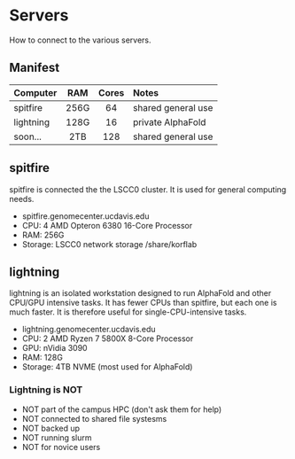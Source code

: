 Servers
=======

How to connect to the various servers.


Manifest
--------

| Computer  | RAM  | Cores | Notes
|:----------|:----:|:-----:|:-------------------
| spitfire  | 256G |   64  | shared general use
| lightning | 128G |   16  | private AlphaFold
| soon...   | 2TB  |  128  | shared general use


spitfire
--------

spitfire is connected the the LSCC0 cluster. It is used for general computing
needs.

+ spitfire.genomecenter.ucdavis.edu
+ CPU: 4 AMD Opteron 6380 16-Core Processor
+ RAM: 256G
+ Storage: LSCC0 network storage /share/korflab


lightning
---------

lightning is an isolated workstation designed to run AlphaFold and other
CPU/GPU intensive tasks. It has fewer CPUs than spitfire, but each one is much
faster. It is therefore useful for single-CPU-intensive tasks.

+ lightning.genomecenter.ucdavis.edu
+ CPU: 2 AMD Ryzen 7 5800X 8-Core Processor
+ GPU: nVidia 3090
+ RAM: 128G
+ Storage: 4TB NVME (most used for AlphaFold)

### Lightning is NOT

+ NOT part of the campus HPC (don't ask them for help)
+ NOT connected to shared file systesms
+ NOT backed up
+ NOT running slurm
+ NOT for novice users

